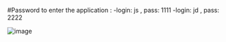 #Password to enter the application :
-login: js , pass: 1111
-login: jd , pass: 2222

![image](https://user-images.githubusercontent.com/107879647/182801968-c7916922-aa5b-4825-9e81-0b99b12a76c3.png)
